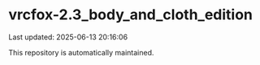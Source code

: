 # vrcfox-2.3_body_and_cloth_edition

Last updated: 2025-06-13 20:16:06

This repository is automatically maintained.
